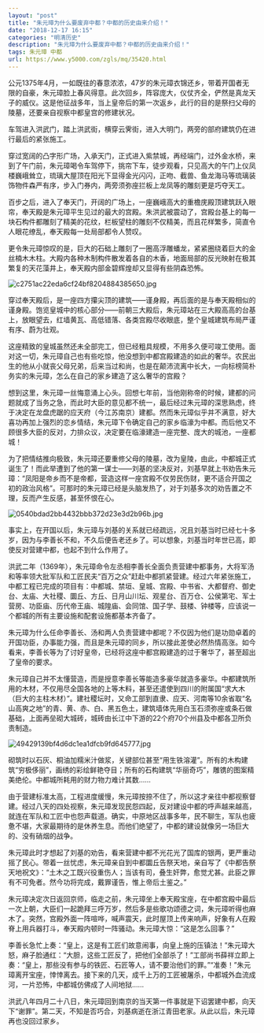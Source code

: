 ```yaml
---
layout: "post"
title: "朱元璋为什么要废弃中都？中都的历史由来介绍！"
date: "2018-12-17 16:15"
categories: "明清历史"
description: "朱元璋为什么要废弃中都？中都的历史由来介绍！"
tags: 朱元璋 中都
url: https://www.y5000.com/zgls/mq/35420.html
---
```






公元1375年4月，一如既往的春意浓浓，47岁的朱元璋衣锦还乡，带着开国者无限的自豪，朱元璋脸上春风得意。此次回乡，阵容庞大，仪仗齐全，俨然是真龙天子的威仪。这是他征战多年，当上皇帝后的第一次返乡，此行的目的是祭扫父母的陵墓，还要亲自视察中都皇宫的修建状况。

车驾进入洪武门，踏上洪武街，横穿云霁街，进入大明门，两旁的部府建筑仍在进行最后的紧张施工。

穿过宽阔的凸字形广场，入承天门，正式进入紫禁城，再经端门，过外金水桥，来到了午门前，朱元璋喝令车驾停下，挑帘下车，徒步观看，只见高大的午门上仪凤楼巍峨耸立，琉璃大屋顶在阳光下显得金光闪闪，正吻、截兽、鱼龙海马等琉璃装饰物件森严有序，步入门券内，两旁须弥座拦板上龙凤等的雕刻更是巧夺天工。

百步之后，进入了奉天门，开阔的广场上，一座巍峨高大的重檐庑殿顶建筑跃入眼帘，奉天殿是朱元璋平生见过的最大的宫殿。朱洪武被震动了，宫殿台基上的每一块石构件都雕刻了精美的花纹，栏板望柱的雕刻不仅精美，而且花样繁多，简直令人眼花缭乱，奉天殿每一处局部都令人赞叹。

更令朱元璋惊叹的是，巨大的石础上雕刻了一圈高浮雕蟠龙，紧紧圈绕着巨大的金丝楠木木柱。大殿内各种木制构件散发着各自的木香，地面局部的反光映射在极其繁复的天花藻井上，奉天殿内部金碧辉煌却又显得有些阴森恐怖。

![c2751ac22eda6cf24bf8204884385650.jpg](https://img.y5000.com/uploads/allimg/181023/c2751ac22eda6cf24bf8204884385650.jpg)

穿过奉天殿后，是一座四方攥尖顶的建筑——谨身殿，再后面的是与奉天殿相似的谨身殿。饱览皇城中的核心部分——前朝三大殿后，朱元璋站在三大殿高高的台基上，放眼望去，红墙黄瓦、高低错落、各类宫殿尽收眼底，整个皇城建筑布局严谨有序、蔚为壮观。

这座精致的皇城虽然还未全部完工，但已经粗具规模，不用多久便可竣工使用。面对这一切，朱元璋自己也有些吃惊，他没想到中都宫殿建造的如此的奢华。农民出生的他从小就丧父母兄弟，后来当过和尚，也是在颠沛流离中长大，一向标榜简朴务实的朱元璋，怎么在自己的家乡建造了这么奢华的宫殿？

想到这里，朱元璋一丝悔意涌上心头。回想七年前，当他刚称帝的时候，建都的问题就成了当务之急，而此时大臣的意见都不统一，最后经过朱元璋的深思熟虑，终于决定在龙盘虎踞的应天府（今江苏南京）建都。然而朱元璋似乎并不满意，好大喜功再加上强烈的恋乡情结，朱元璋下令确定自己的家乡临濠为中都。而后他又不顾很多大臣的反对，力排众议，决定要在临濠建造一座完整、庞大的城池，一座都城！

为了把情结推向极致，朱元璋还要重修父母的陵墓，改为皇陵，由此，中都城正式诞生了！而此举遭到了他的第一谋士——刘基的坚决反对，刘基早就上书劝告朱元璋：“凤阳是帝乡而不是帝都，营造这样一座宫殿不仅劳民伤财，更不适合开国之初的政治风格”。可那时的朱元璋已经是头脑发热了，对于刘基多次的劝告置之不理，反而产生反感，甚至怀恨在心。

![0540bdad2bb4432bbb372d23e3d2b96b.jpg](https://img.y5000.com/uploads/allimg/181023/0540bdad2bb4432bbb372d23e3d2b96b.jpg)

事实上，在开国以后，朱元璋与刘基的关系就已经疏远，况且刘基当时已经七十多岁，因为与李善长不和，不久后便告老还乡了。可以想象，刘基当时年世已高，即使反对营建中都，也起不到什么作用了。

洪武二年（1369年），朱元璋命令左丞相李善长全面负责营建中都事务，大将军汤和等率领大批军队和工匠民夫“百万之众”赶赴中都抓紧营建。经过六年紧张施工，中都工程已完成的项目有：中都城、禁垣、皇城、宫殿、中书省、大都督府、御史台、太庙、大社稷、圜丘、方丘、日月山川坛、观星台、百万仓、公侯第宅、军士营房、功臣庙、历代帝王庙、城隍庙、会同馆、国子学、鼓楼、钟楼等，应该说一个都城的所有主要设施和配套设施都基本齐备了。

朱元璋为什么任命李善长、汤和两人负责营建中都呢？不仅因为他们是功勋卓着的开国功臣，办事能力强，而且是朱元璋的同乡，所以接此差使必然热情高涨。如今看来，李善长等为了讨好皇帝，已经将这座中都宫殿建造的过于奢华了，甚至超出了皇帝的要求。

朱元璋自己并不太懂营造，而是授意李善长等能造多豪华就造多豪华。中都建筑所用的木材，不仅用尽全国各地的上等木料，甚至还遣使到四川的附属国“求大木（巨大的主柱木材）”。建社稷坛时，又命工部到直隶、应天、河南等10余省取“名山高爽之地”的青、黄、赤、白、黑五色土，建筑墙体先用白玉石须弥座或条石做基础，上面再垒砌大城砖，城砖由长江中下游的22个府70个州县及中都各卫所负责制造。

![49429139bf4d6dc1ea1dfcb9fd645777.jpg](https://img.y5000.com/uploads/allimg/181023/49429139bf4d6dc1ea1dfcb9fd645777.jpg)

砌筑时以石灰、桐油加糯米汁做浆，关键部位甚至“用生铁溶灌”。所有的木构建筑“穷极侈丽”，画绣的彩绘鲜艳夺目；所有的石构建筑“华丽奇巧”，雕镌的图案精美绝伦。中都城所耗用的财力物力难计其数……

由于营建标准太高，工程进度缓慢，朱元璋按捺不住了，所以这才亲往中都视察督建。经过八天的四处视察，朱元璋发现民怨四起，反对建设中都的呼声越来越高，就连在军队和工匠中也怨声载道。确实，中原地区战事多年，民不聊生，军队也疲惫不堪，大家最期待的是休养生息。而他们绝望了，中都的建设就像另一场巨大的、没有硝烟的战争。

朱元璋此时才想起了刘基的劝告，看来营建中都不光花光了国库的银两，更严重动摇了民心。带着一丝忧虑，朱元璋亲自到中都圜丘告祭天地，亲自写了《中都告祭天地祝文》：“土木之工既兴役重伤人；当该有司，叠生奸弊，愈觉尤甚。此臣之罪有不可免者。然今功将完成，戴罪谨告，惟上帝后土鉴之。”

朱元璋决定次日返回京师，临走之前，朱元璋坐上奉天殿宝座，在中都宫殿中最后一次上朝，大臣们一起跪拜三呼万岁，然后多是些歌功颂德之词，朱元璋听得也麻木了。突然，宫殿外面一阵喧哗，喊声震天，此时屋顶上传来响声，好象有人在殿脊上用兵器打斗，奉天殿内顿时一阵骚动。朱元璋大惊：“这是怎么回事？”

李善长急忙上奏：“皇上，这是有工匠们故意闹事，向皇上施的压镇法！”朱元璋大怒，麻子脸通红：“大胆，这些工匠反了，把他们全部杀了！”工部尚书薛祥立即上奏：“皇上，那些没有参与的铁匠、石匠等人，请不要治他们的罪。”“准奏！”朱元璋离开宝座，悻悻离去。接下来的几天，成千上万的工匠被屠杀，中都城外血流成河，一片恐怖，中都城仿佛成了人间地狱……

洪武八年四月二十八日，朱元璋回到南京的当天第一件事就是下诏罢建中都，向天下“谢罪”。第二天，不知是否巧合，刘基病逝在浙江青田老家。从此以后，朱元璋再也没回过家乡。
